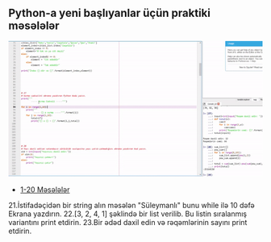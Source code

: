 ## Python-a yeni başlıyanlar üçün praktiki məsələlər

![ScreenShot](/screenshot.gif)


* [1-20 Məsələlər](https://github.com/sooleymanli/Python-Exercises-1)

21.İstifadəçidən bir string alın məsələn "Süleymanlı" bunu while ilə 10 dəfə Ekrana yazdırın.
22.[3, 2, 4, 1]  şəklində bir list verilib. Bu listin sıralanmış variantını print etdirin.
23.Bir ədəd daxil edin və rəqəmlərinin sayını print etdirin.
